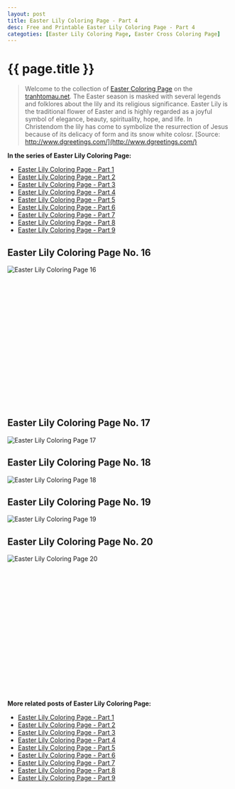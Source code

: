 ```yaml
---
layout: post
title: Easter Lily Coloring Page - Part 4
desc: Free and Printable Easter Lily Coloring Page - Part 4
categoties: [Easter Lily Coloring Page, Easter Cross Coloring Page]
---
```

{{ page.title }}
================
> Welcome to the collection of [Easter Coloring Page](http://tranhtomau.net/) on the [tranhtomau.net](http://tranhtomau.net/). The Easter season is masked with several legends and folklores about the lily and its religious significance. Easter Lily is the traditional flower of Easter and is highly regarded as a joyful symbol of elegance, beauty, spirituality, hope, and life. In Christendom the lily has come to symbolize the resurrection of Jesus because of its delicacy of form and its snow white colosr. [Source: http://www.dgreetings.com/](http://www.dgreetings.com/)

**In the series of Easter Lily Coloring Page:**

* [Easter Lily Coloring Page - Part 1](http://tranhtomau.net/2018/08/16/Easter-Lily-Coloring-Page-part-1.html)
* [Easter Lily Coloring Page - Part 2](http://tranhtomau.net/2018/08/16/Easter-Lily-Coloring-Page-part-2.html)
* [Easter Lily Coloring Page - Part 3](http://tranhtomau.net/2018/08/16/Easter-Lily-Coloring-Page-part-3.html)
* [Easter Lily Coloring Page - Part 4](http://tranhtomau.net/2018/08/16/Easter-Lily-Coloring-Page-part-4.html)
* [Easter Lily Coloring Page - Part 5](http://tranhtomau.net/2018/08/16/Easter-Lily-Coloring-Page-part-5.html)
* [Easter Lily Coloring Page - Part 6](http://tranhtomau.net/2018/08/16/Easter-Lily-Coloring-Page-part-6.html)
* [Easter Lily Coloring Page - Part 7](http://tranhtomau.net/2018/08/16/Easter-Lily-Coloring-Page-part-7.html)
* [Easter Lily Coloring Page - Part 8](http://tranhtomau.net/2018/08/16/Easter-Lily-Coloring-Page-part-8.html)
* [Easter Lily Coloring Page - Part 9](http://tranhtomau.net/2018/08/16/Easter-Lily-Coloring-Page-part-9.html)

## Easter Lily Coloring Page No. 16
![Easter Lily Coloring Page 16](http://tranhtomau.net/img2/Easter-Lily-Coloring-Page%20(16).jpg "Easter Lily Coloring Page 16")

<script async src="//pagead2.googlesyndication.com/pagead/js/adsbygoogle.js"></script><!-- Texxtonly --><ins class="adsbygoogle" style="display:inline-block;width:336px;height:280px" data-ad-client="ca-pub-6753140515841889" data-ad-slot="3207852233"></ins><script>(adsbygoogle = window.adsbygoogle || []).push({}); </script>

## Easter Lily Coloring Page No. 17
![Easter Lily Coloring Page 17](http://tranhtomau.net/img2/Easter-Lily-Coloring-Page%20(17).jpg "Easter Lily Coloring Page 17")

## Easter Lily Coloring Page No. 18
![Easter Lily Coloring Page 18](http://tranhtomau.net/img2/Easter-Lily-Coloring-Page%20(18).jpg "Easter Lily Coloring Page 18")

## Easter Lily Coloring Page No. 19
![Easter Lily Coloring Page 19](http://tranhtomau.net/img2/Easter-Lily-Coloring-Page%20(19).jpg "Easter Lily Coloring Page 19")

## Easter Lily Coloring Page No. 20
![Easter Lily Coloring Page 20](http://tranhtomau.net/img2/Easter-Lily-Coloring-Page%20(20).jpg "Easter Lily Coloring Page 20")

<script async src="//pagead2.googlesyndication.com/pagead/js/adsbygoogle.js"></script><!-- Texxtonly --><ins class="adsbygoogle" style="display:inline-block;width:336px;height:280px" data-ad-client="ca-pub-6753140515841889" data-ad-slot="3207852233"></ins><script>(adsbygoogle = window.adsbygoogle || []).push({}); </script>

**More related posts of Easter Lily Coloring Page:**

* [Easter Lily Coloring Page - Part 1](http://tranhtomau.net/2018/08/16/Easter-Lily-Coloring-Page-part-1.html)
* [Easter Lily Coloring Page - Part 2](http://tranhtomau.net/2018/08/16/Easter-Lily-Coloring-Page-part-2.html)
* [Easter Lily Coloring Page - Part 3](http://tranhtomau.net/2018/08/16/Easter-Lily-Coloring-Page-part-3.html)
* [Easter Lily Coloring Page - Part 4](http://tranhtomau.net/2018/08/16/Easter-Lily-Coloring-Page-part-4.html)
* [Easter Lily Coloring Page - Part 5](http://tranhtomau.net/2018/08/16/Easter-Lily-Coloring-Page-part-5.html)
* [Easter Lily Coloring Page - Part 6](http://tranhtomau.net/2018/08/16/Easter-Lily-Coloring-Page-part-6.html)
* [Easter Lily Coloring Page - Part 7](http://tranhtomau.net/2018/08/16/Easter-Lily-Coloring-Page-part-7.html)
* [Easter Lily Coloring Page - Part 8](http://tranhtomau.net/2018/08/16/Easter-Lily-Coloring-Page-part-8.html)
* [Easter Lily Coloring Page - Part 9](http://tranhtomau.net/2018/08/16/Easter-Lily-Coloring-Page-part-9.html)

